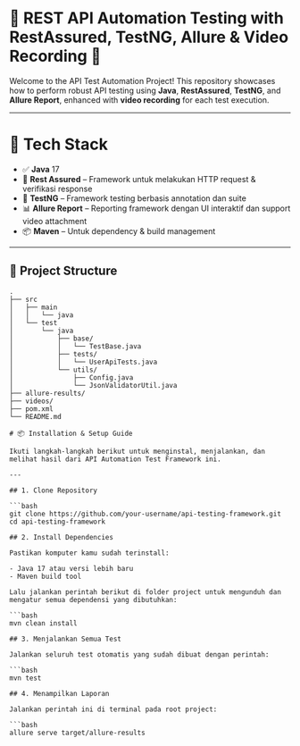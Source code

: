 # 🧪 REST API Automation Testing with RestAssured, TestNG, Allure & Video Recording 🎥

Welcome to the API Test Automation Project! This repository showcases how to perform robust API testing using **Java**, **RestAssured**, **TestNG**, and **Allure Report**, enhanced with **video recording** for each test execution.

---

# 🔧 Tech Stack

- ✅ **Java** 17
- 🔁 **Rest Assured** – Framework untuk melakukan HTTP request & verifikasi response
- 📐 **TestNG** – Framework testing berbasis annotation dan suite
- 📊 **Allure Report** – Reporting framework dengan UI interaktif dan support video attachment
- 📦 **Maven** – Untuk dependency & build management

---

## 📁 Project Structure

```plaintext
.
├── src
│   ├── main
│   │   └── java
│   └── test
│       └── java
│           ├── base/
│           │   └── TestBase.java
│           ├── tests/
│           │   └── UserApiTests.java
│           └── utils/
│               ├── Config.java
│               └── JsonValidatorUtil.java
├── allure-results/
├── videos/
├── pom.xml
└── README.md

# 📦 Installation & Setup Guide

Ikuti langkah-langkah berikut untuk menginstal, menjalankan, dan melihat hasil dari API Automation Test Framework ini.

---

## 1. Clone Repository

```bash
git clone https://github.com/your-username/api-testing-framework.git
cd api-testing-framework

## 2. Install Dependencies

Pastikan komputer kamu sudah terinstall:

- Java 17 atau versi lebih baru
- Maven build tool

Lalu jalankan perintah berikut di folder project untuk mengunduh dan mengatur semua dependensi yang dibutuhkan:

```bash
mvn clean install

## 3. Menjalankan Semua Test

Jalankan seluruh test otomatis yang sudah dibuat dengan perintah:

```bash
mvn test

## 4. Menampilkan Laporan

Jalankan perintah ini di terminal pada root project:

```bash
allure serve target/allure-results
